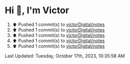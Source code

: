 <h1>Hi 👋, I'm Victor </h1>

<!--RECENT_ACTIVITY:start-->
1. ⬆️ Pushed 1 commit(s) to [victorDigital/notes](https://github.com/victorDigital/notes)<br>
2. ⬆️ Pushed 1 commit(s) to [victorDigital/notes](https://github.com/victorDigital/notes)<br>
3. ⬆️ Pushed 1 commit(s) to [victorDigital/notes](https://github.com/victorDigital/notes)<br>
4. ⬆️ Pushed 1 commit(s) to [victorDigital/notes](https://github.com/victorDigital/notes)<br>
5. ⬆️ Pushed 1 commit(s) to [victorDigital/notes](https://github.com/victorDigital/notes)<br>
<!--RECENT_ACTIVITY:end-->

<!--RECENT_ACTIVITY:last_update-->
Last Updated: Tuesday, October 17th, 2023, 10:35:58 AM
<!--RECENT_ACTIVITY:last_update_end-->

